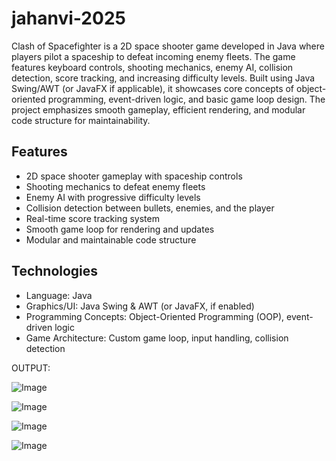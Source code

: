 # jahanvi-2025

Clash of Spacefighter is a 2D space shooter game developed in Java where players pilot a spaceship to defeat incoming enemy fleets. The game features keyboard controls, shooting mechanics, enemy AI, collision detection, score tracking, and increasing difficulty levels. Built using Java Swing/AWT (or JavaFX if applicable), it showcases core concepts of object-oriented programming, event-driven logic, and basic game loop design. The project emphasizes smooth gameplay, efficient rendering, and modular code structure for maintainability.

## Features

* 2D space shooter gameplay with spaceship controls
* Shooting mechanics to defeat enemy fleets
* Enemy AI with progressive difficulty levels
* Collision detection between bullets, enemies, and the player
* Real-time score tracking system
* Smooth game loop for rendering and updates
* Modular and maintainable code structure

## Technologies

* Language: Java
* Graphics/UI: Java Swing & AWT (or JavaFX, if enabled)
* Programming Concepts: Object-Oriented Programming (OOP), event-driven logic
* Game Architecture: Custom game loop, input handling, collision detection

OUTPUT:

![Image](https://github.com/user-attachments/assets/815581da-3df8-44b2-9526-9fd223827a3a)

![Image](https://github.com/user-attachments/assets/3961782d-fae5-4943-aebd-9ed1379d25f9)

![Image](https://github.com/user-attachments/assets/9db5012c-7667-49ab-8aae-0e1141e1d086)

![Image](https://github.com/user-attachments/assets/5b79d77f-b242-4dac-a25c-18a7edfc78b8)
